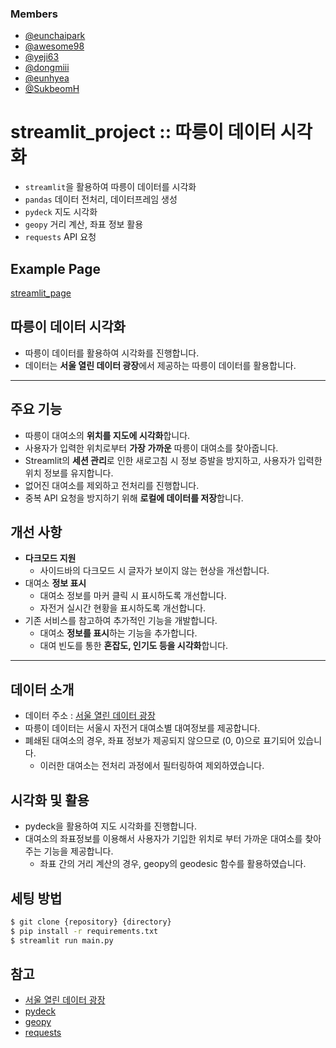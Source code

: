### Members

- [@eunchaipark](https://github.com/eunchaipark)
- [@awesome98](https://github.com/awesome98)
- [@yeji63](https://github.com/yeji63)
- [@dongmiii](https://github.com/dongmiii)
- [@eunhyea](https://github.com/eunhyea)
- [@SukbeomH](https://github.com/SukbeomH)

# streamlit_project :: 따릉이 데이터 시각화

- `streamlit`을 활용하여 따릉이 데이터를 시각화
- `pandas` 데이터 전처리, 데이터프레임 생성
- `pydeck` 지도 시각화
- `geopy` 거리 계산, 좌표 정보 활용
- `requests` API 요청

## Example Page
[streamlit_page](https://hfamr9ofbqv5cjysnd5dh6.streamlit.app/)

## 따릉이 데이터 시각화
- 따릉이 데이터를 활용하여 시각화를 진행합니다.
- 데이터는 **서울 열린 데이터 광장**에서 제공하는 따릉이 데이터를 활용합니다.

---

## 주요 기능
- 따릉이 대여소의 **위치를 지도에 시각화**합니다.
- 사용자가 입력한 위치로부터 **가장 가까운** 따릉이 대여소를 찾아줍니다.
- Streamlit의 **세션 관리**로 인한 새로고침 시 정보 증발을 방지하고, 사용자가 입력한 위치 정보를 유지합니다.
- 없어진 대여소를 제외하고 전처리를 진행합니다.
- 중복 API 요청을 방지하기 위해 **로컬에 데이터를 저장**합니다.

## 개선 사항
- **다크모드 지원**
  - 사이드바의 다크모드 시 글자가 보이지 않는 현상을 개선합니다.
- 대여소 **정보 표시**
  - 대여소 정보를 마커 클릭 시 표시하도록 개선합니다.
  - 자전거 실시간 현황을 표시하도록 개선합니다.
- 기존 서비스를 참고하여 추가적인 기능을 개발합니다.
  - 대여소 **정보를 표시**하는 기능을 추가합니다.
  - 대여 빈도를 통한 **혼잡도, 인기도 등을 시각화**합니다.

---

## 데이터 소개

- 데이터 주소 : [서울 열린 데이터 광장](https://data.seoul.go.kr/dataList/OA-21235/S/1/datasetView.do)
- 따릉이 데이터는 서울시 자전거 대여소별 대여정보를 제공합니다.
- 폐쇄된 대여소의 경우, 좌표 정보가 제공되지 않으므로 (0, 0)으로 표기되어 있습니다.
  - 이러한 대여소는 전처리 과정에서 필터링하여 제외하였습니다.

## 시각화 및 활용
- pydeck을 활용하여 지도 시각화를 진행합니다.
- 대여소의 좌표정보를 이용해서 사용자가 기입한 위치로 부터 가까운 대여소를 찾아주는 기능을 제공합니다.
  - 좌표 간의 거리 계산의 경우, geopy의 geodesic 함수를 활용하였습니다.

## 세팅 방법
```bash
$ git clone {repository} {directory}
$ pip install -r requirements.txt
$ streamlit run main.py
```

## 참고
- [서울 열린 데이터 광장](https://data.seoul.go.kr/dataList/OA-21235/S/1/datasetView.do)
- [pydeck](https://deckgl.readthedocs.io/en/latest/)
- [geopy](https://geopy.readthedocs.io/en/stable/)
- [requests](https://docs.python-requests.org/en/master/)


